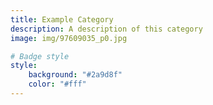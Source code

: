 ```yaml
---
title: Example Category
description: A description of this category
image: img/97609035_p0.jpg

# Badge style
style:
    background: "#2a9d8f"
    color: "#fff"
---
```

